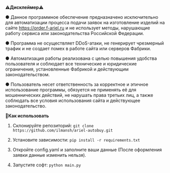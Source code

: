 ⚠️**Дисклеймер**⚠️

● Данное программное обеспечение предназначено исключительно для автоматизации процесса подачи заявок на изготовление изделий на сайте https://order.f-ariel.ru и не использует методы, нарушающие работу сервиса или законодательства Российской Федерации.

● Программа не осуществляет DDoS-атаки, не генерирует чрезмерный трафик и не создает помех в работе сайта или серверов Фабрики.

● Автоматизация работы реализована с целью повышения удобства пользователя и соблюдает все технические и юридические ограничения, установленные Фабрикой и действующим законодательством.

● Пользователь несет ответственность за корректное и этичное использование программы, обязуется не применять её для мошеннических действий, не нарушать права третьих лиц, а также соблюдать все условия использования сайта и действующее законодательство.


🚀**Как использовать**
1. Склонируйте репозиторий:
``git clone https://github.com/ilmansh/ariel-autobuy.git``

2. Установите зависимости:
``pip install -r requirements.txt``

3. Откройте config.yaml и заполните ваши данные (После оформления заявки данные изменить нельзя).

4. Запустите софт:
``python main.py``
